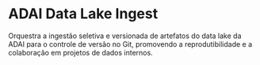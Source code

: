 # ADAI Data Lake Ingest
Orquestra a ingestão seletiva e versionada de artefatos do data lake da ADAI para o controle de versão no Git, promovendo a reprodutibilidade e a colaboração em projetos de dados internos.
